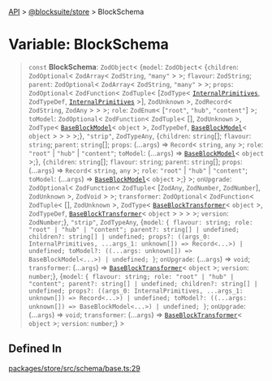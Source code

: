 [API](../../../index.md) > [@blocksuite/store](../index.md) > BlockSchema

# Variable: BlockSchema

> `const` **BlockSchema**: `ZodObject`\< \{`model`: `ZodObject`\< \{`children`: `ZodOptional`\< `ZodArray`\< `ZodString`, `"many"` \> \>; `flavour`: `ZodString`; `parent`: `ZodOptional`\< `ZodArray`\< `ZodString`, `"many"` \> \>; `props`: `ZodOptional`\< `ZodFunction`\< `ZodTuple`\< [`ZodType`\< [`InternalPrimitives`](../interfaces/interface.InternalPrimitives.md), `ZodTypeDef`, [`InternalPrimitives`](../interfaces/interface.InternalPrimitives.md) \>], `ZodUnknown` \>, `ZodRecord`\< `ZodString`, `ZodAny` \> \> \>; `role`: `ZodEnum`\< [`"root"`, `"hub"`, `"content"`] \>; `toModel`: `ZodOptional`\< `ZodFunction`\< `ZodTuple`\< [], `ZodUnknown` \>, `ZodType`\< [`BaseBlockModel`](../classes/class.BaseBlockModel.md)\< `object` \>, `ZodTypeDef`, [`BaseBlockModel`](../classes/class.BaseBlockModel.md)\< `object` \> \> \> \>;}, `"strip"`, `ZodTypeAny`, \{`children`: `string`[]; `flavour`: `string`; `parent`: `string`[]; `props`: (...`args`) => `Record`\< `string`, `any` \>; `role`: `"root"` \| `"hub"` \| `"content"`; `toModel`: (...`args`) => [`BaseBlockModel`](../classes/class.BaseBlockModel.md)\< `object` \>;}, \{`children`: `string`[]; `flavour`: `string`; `parent`: `string`[]; `props`: (...`args`) => `Record`\< `string`, `any` \>; `role`: `"root"` \| `"hub"` \| `"content"`; `toModel`: (...`args`) => [`BaseBlockModel`](../classes/class.BaseBlockModel.md)\< `object` \>;} \>; `onUpgrade`: `ZodOptional`\< `ZodFunction`\< `ZodTuple`\< [`ZodAny`, `ZodNumber`, `ZodNumber`], `ZodUnknown` \>, `ZodVoid` \> \>; `transformer`: `ZodOptional`\< `ZodFunction`\< `ZodTuple`\< [], `ZodUnknown` \>, `ZodType`\< [`BaseBlockTransformer`](../classes/class.BaseBlockTransformer.md)\< `object` \>, `ZodTypeDef`, [`BaseBlockTransformer`](../classes/class.BaseBlockTransformer.md)\< `object` \> \> \> \>; `version`: `ZodNumber`;}, `"strip"`, `ZodTypeAny`, \{`model`: `{ flavour: string; role: "root" | "hub" | "content"; parent?: string[] | undefined; children?: string[] | undefined; props?: ((args_0: InternalPrimitives, ...args_1: unknown[]) => Record<...>) | undefined; toModel?: ((...args: unknown[]) => BaseBlockModel<...>) | undefined; }`; `onUpgrade`: (...`args`) => `void`; `transformer`: (...`args`) => [`BaseBlockTransformer`](../classes/class.BaseBlockTransformer.md)\< `object` \>; `version`: `number`;}, \{`model`: `{ flavour: string; role: "root" | "hub" | "content"; parent?: string[] | undefined; children?: string[] | undefined; props?: ((args_0: InternalPrimitives, ...args_1: unknown[]) => Record<...>) | undefined; toModel?: ((...args: unknown[]) => BaseBlockModel<...>) | undefined; }`; `onUpgrade`: (...`args`) => `void`; `transformer`: (...`args`) => [`BaseBlockTransformer`](../classes/class.BaseBlockTransformer.md)\< `object` \>; `version`: `number`;} \>

## Defined In

[packages/store/src/schema/base.ts:29](https://github.com/Saul-Mirone/blocksuite/blob/f2324b82e/packages/store/src/schema/base.ts#L29)
